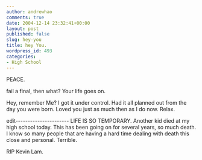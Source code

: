```yaml
---
author: andrewhao
comments: true
date: 2004-12-14 23:32:41+00:00
layout: post
published: false
slug: hey-you
title: hey You.
wordpress_id: 493
categories:
- High School
---
```


PEACE.

fail a final, then what? Your life goes on.

Hey, remember Me? I got it under control. Had it all planned out from the day you were born. Loved you just as much then as I do now. Relax.

edit----------------------
LIFE IS SO TEMPORARY.
Another kid died at my high school today. This has been going on for several years, so much death. I know so many people that are having a hard time dealing with death this close and personal. Terrible.

RIP Kevin Lam.

